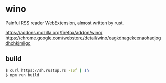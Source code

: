 # wino

Painful RSS reader WebExtension, almost written by rust.

https://addons.mozilla.org/firefox/addon/wino/  
https://chrome.google.com/webstore/detail/wino/eagkdnagekcenaohadjogdhchkjmiigc

## build

```sh
$ curl https://sh.rustup.rs -sSf | sh
$ npm run build
```
